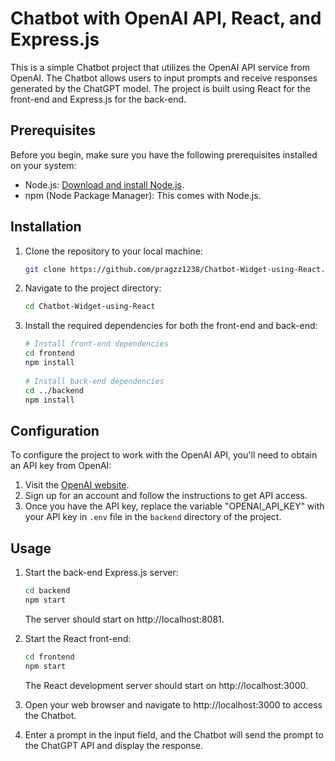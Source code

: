 # Chatbot with OpenAI API, React, and Express.js

This is a simple Chatbot project that utilizes the OpenAI API service from OpenAI. The Chatbot allows users to input prompts and receive responses generated by the ChatGPT model. The project is built using React for the front-end and Express.js for the back-end.

## Prerequisites

Before you begin, make sure you have the following prerequisites installed on your system:

- Node.js: [Download and install Node.js](https://nodejs.org/).
- npm (Node Package Manager): This comes with Node.js.

## Installation

1. Clone the repository to your local machine:

   ```bash
   git clone https://github.com/pragzz1238/Chatbot-Widget-using-React.git

2. Navigate to the project directory:

   ```bash
   cd Chatbot-Widget-using-React

3. Install the required dependencies for both the front-end and back-end:

   ```bash
   # Install front-end dependencies
   cd frontend
   npm install
    
   # Install back-end dependencies
   cd ../backend
   npm install

## Configuration

To configure the project to work with the OpenAI API, you'll need to obtain an API key from OpenAI:

1. Visit the [OpenAI website](https://beta.openai.com/signup/).
2. Sign up for an account and follow the instructions to get API access.
3. Once you have the API key, replace the variable "OPENAI_API_KEY" with your API key in `.env` file in the `backend` directory of the project.

## Usage

1. Start the back-end Express.js server:

   ```bash
   cd backend
   npm start
   ```
   The server should start on http://localhost:8081.

2. Start the React front-end:
   
   ```bash
   cd frontend
   npm start
   ```
   The React development server should start on http://localhost:3000.

3. Open your web browser and navigate to http://localhost:3000 to access the Chatbot.

4. Enter a prompt in the input field, and the Chatbot will send the prompt to the ChatGPT API and display the response.
